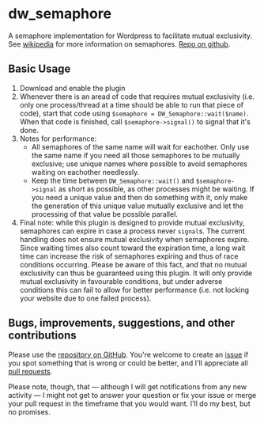 # dw_semaphore
A semaphore implementation for Wordpress to facilitate mutual exclusivity. See [wikipedia](https://en.wikipedia.org/wiki/Semaphore_(programming)) for more information on semaphores. [Repo on github](https://github.com/dwilmer/dw-semaphore).

## Basic Usage
1. Download and enable the plugin
2. Whenever there is an aread of code that requires mutual exclusivity (i.e. only one process/thread at a time should be able to run that piece of code), start that code using `$semaphore = DW_Semaphore::wait($name)`. When that code is finished, call `$semaphore->signal()` to signal that it's done.
3. Notes for performance:
   - All semaphores of the same name will wait for eachother. Only use the same name if you need all those semaphores to be mutually exclusive; use unique names where possible to avoid semaphores waiting on eachother needlessly.
   - Keep the time between `DW_Semaphore::wait()` and `$semaphore->signal` as short as possible, as other processes might be waiting. If you need a unique value and then do something with it, only make the generation of this unique value mutually exclusive and let the processing of that value be possible parallel.
4. Final note: while this plugin is designed to provide mutual exclusivity, semaphores can expire in case a process never `signal`s. The current handling does not ensure mutual exclusivity when semaphores expire. Since waiting times also count toward the expiration time, a long wait time can increase the risk of semaphores expiring and thus of race conditions occurring. Please be aware of this fact, and that no mutual exclusivity can thus be guaranteed using this plugin. It will only provide mutual exclusivity in favourable conditions, but under adverse conditions this can fail to allow for better performance (i.e. not locking your website due to one failed process).

## Bugs, improvements, suggestions, and other contributions
Please use the [repository on GitHub](https://github.com/dwilmer/dw-semaphore). You're welcome to create an [issue](https://github.com/dwilmer/dw-semaphore/issues) if you spot something that is wrong or could be better, and I'll appreciate all [pull requests](https://github.com/dwilmer/dw-semaphore/pulls).

Please note, though, that — although I will get notifications from any new activity — I might not get to answer your question or fix your issue or merge your pull request in the timeframe that you would want. I'll do my best, but no promises.
